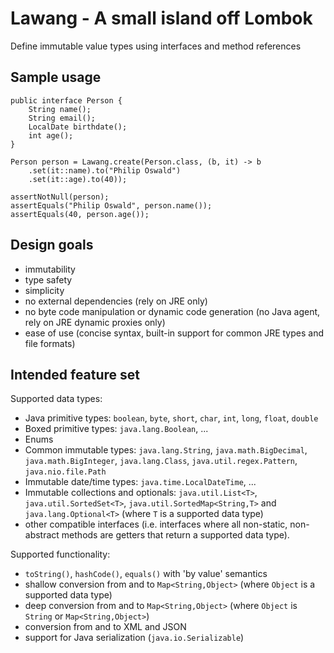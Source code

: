 # Lawang - A small island off Lombok

Define immutable value types using interfaces and method references

## Sample usage

    public interface Person {
        String name();
        String email();
        LocalDate birthdate();
        int age();
    }
    
    Person person = Lawang.create(Person.class, (b, it) -> b
        .set(it::name).to("Philip Oswald")
        .set(it::age).to(40));
    
    assertNotNull(person);
    assertEquals("Philip Oswald", person.name());
    assertEquals(40, person.age());

## Design goals

* immutability
* type safety
* simplicity
* no external dependencies (rely on JRE only)
* no byte code manipulation or dynamic code generation (no Java agent, rely on JRE dynamic proxies only)
* ease of use (concise syntax, built-in support for common JRE types and file formats)

## Intended feature set

Supported data types:
* Java primitive types: `boolean`, `byte`, `short`, `char`, `int`, `long`, `float`, `double`
* Boxed primitive types: `java.lang.Boolean`, ...
* Enums
* Common immutable types: `java.lang.String`, `java.math.BigDecimal`, `java.math.BigInteger`, 
  `java.lang.Class`, `java.util.regex.Pattern`, `java.nio.file.Path`
* Immutable date/time types: `java.time.LocalDateTime`, ...
* Immutable collections and optionals: `java.util.List<T>`, `java.util.SortedSet<T>`, `java.util.SortedMap<String,T>`
  and `java.lang.Optional<T>` (where `T` is a supported data type)
* other compatible interfaces (i.e. interfaces where all non-static, non-abstract methods are getters that 
  return a supported data type).

Supported functionality:
* `toString()`, `hashCode()`, `equals()` with 'by value' semantics
* shallow conversion from and to `Map<String,Object>` (where `Object` is a supported data type)
* deep conversion from and to `Map<String,Object>` (where `Object` is `String` or `Map<String,Object>`) 
* conversion from and to XML and JSON
* support for Java serialization (`java.io.Serializable`)
